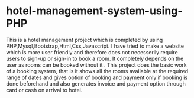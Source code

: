# hotel-management-system-using-PHP
This is a hotel management project which is completed by using PHP,Mysql,Bootstrap,Html,Css,Javascript. I have tried to make a website which is more user friendly and therefore does not necesserily require users to sign-up or sign-in to book a room. It completely depends on the user as rooms can be booked without it . This project does the basic work of a booking system, that is it shows all the rooms available at the required range of dates and gives option of booking and payment only if booking is done beforehand and also generates invoice and payment option through card or cash on arrival to hotel.
